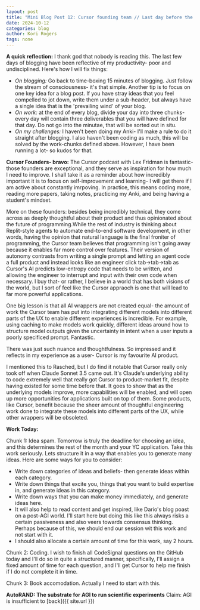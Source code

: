 ```yaml
---
layout: post
title: "Mini Blog Post 12: Cursor founding team // Last day before the idea is chosen"
date: 2024-10-12
categories: blog
author: Kori Rogers
tags: none
---
```


**A quick reflection:**
I thank god that nobody is reading this. The last few days of blogging have been reflective of my productivity- poor and undisciplined. Here's how I will fix things: 
- *On blogging:* Go back to time-boxing 15 minutes of blogging. Just follow the stream of consciousness- it's that simple. Another tip is to focus on one key idea for a blog post. If you have stray ideas that you feel compelled to jot down, write them under a sub-header, but always have a single idea that is the 'prevailing wind' of your blog. 
- *On work:* at the end of every blog, divide your day into three chunks- every day will contain three deliverables that you will have defined for that day. Do not go into the minutae, that will be sorted out in situ. 
- *On my challenges:* I haven't been doing my Anki- I'll make a rule to do it straight after blogging. I also haven't been coding as much, this will be solved by the work-chunks defined above. However, I have been running a lot- so kudos for that. 

**Cursor Founders- bravo:**
The Cursor podcast with Lex Fridman is fantastic- those founders are exceptional, and they serve as inspiration for how much I need to improve. I shall take it as a reminder about how incredibly important it is to focus on self-improvement and learning- I will get there if I am active about constantly imrpoving. In practice, this means coding more, reading more papers, taking notes, practicing my Anki, and being having a student's mindset. 

More on these founders: besides being incredibly technical, they come across as deeply thoughtful about their product and thus opinionated about the future of programming.While the rest of industry is thinking about Replit-style agents to automate end-to-end software development, in other words, having the opinion that natural language is the final froniter of programming, the Cursor team believes that programming isn't going away because it enables far more control over features. Their version of autonomy contrasts from writing a single prompt and letting an agent code a full product and instead looks like an engineer click tab->tab->tab as Cursor's AI predicts low-entropy code that needs to be written, and allowing the engineer to interrupt and input with their own code when necessary. I buy that- or rather, I believe in a world that has both visions of the world, but I sort of feel like the Cursor appraoch is one that will lead to far more powerful applications. 

One big lesson is that all AI wrappers are not created equal- the amount of work the Cursor team has put into integrating different models into different parts of the UX to enable different experiences is incredible. For example, using caching to make models work quickly, different ideas around how to structure model outputs given the uncertainty in intent when a user inputs a poorly specificed prompt. Fantastic. 

There was just such nuance and thoughtfulness. So impressed and it reflects in my experience as a user- Cursor is my favourite AI product.

I mentioned this to Rasched, but I do find it notable that Cursor really only took off when Claude Sonnet 3.5 came out. It's Claude's underlying ability to code extremely well that really got Cursor to product-market fit, despite having existed for some time before that. It goes to show that as the underlying models improve, more capabilities will be enabled, and will open up more opportunities for applications built on top of them. Some products, like Cursor, benefit because the sheer amount of thoughtful engineering work done to integrate these models into different parts of the UX, while other wrappers will be obsoleted. 

**Work Today:**

Chunk 1: Idea spam. Tomorrow is truly the deadline for choosing an idea, and this determines the rest of the month and your YC application. Take this work seriously. Lets structure it in a way that enables you to generate many ideas. Here are some ways for you to consider: 
- Write down categories of ideas and beliefs- then generate ideas within each category. 
- Write down things that excite you, things that you want to build expertise in, and generate ideas in this category. 
- Write down ways that you can make money immediately, and generate ideas here. 
- It will also help to read content and get inspired, like Dario's blog poast on a post-AGI world. I'll start here but doing this like this always risks a certain passiveness and also veers towards consensus thinking. Perhaps because of this, we should end our session wit this work and not start with it. 
- I should also allocate a certain amount of time for this work, say 2 hours. 

Chunk 2: Coding. I wish to finish all CodeSignal questions on the GitHub today and I'll do so in quite a structured manner, specifically, I'll assign a fixed amount of time for each question, and I'll get Cursor to help me finish if I do not complete it in time. 

Chunk 3: Book accomodation. Actually I need to start with this. 


**AutoRAND: The substrate for AGI to run scientific experiments**
Claim: AGI is insufficient to 
[back]({{ site.url }})